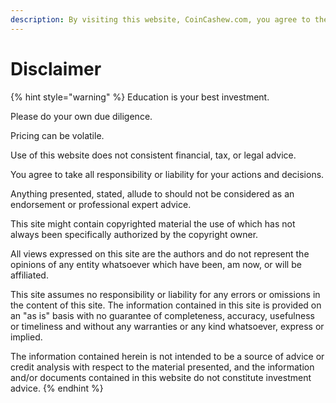 ```yaml
---
description: By visiting this website, CoinCashew.com, you agree to the following terms.
---
```


# Disclaimer

{% hint style="warning" %}
Education is your best investment.&#x20;

Please do your own due diligence.

Pricing can be volatile.&#x20;

Use of this website does not consistent financial, tax, or legal advice.&#x20;

You agree to take all responsibility or liability for your actions and decisions.&#x20;

Anything presented, stated, allude to should not be considered as an endorsement or professional expert advice.

This site might contain copyrighted material the use of which has not always been specifically authorized by the copyright owner.

All views expressed on this site are the authors and do not represent the opinions of any entity whatsoever which have been, am now, or will be affiliated.

This site assumes no responsibility or liability for any errors or omissions in the content of this site. The information contained in this site is provided on an "as is" basis with no guarantee of completeness, accuracy, usefulness or timeliness and without any warranties or any kind whatsoever, express or implied.

The information contained herein is not intended to be a source of advice or credit analysis with respect to the material presented, and the information and/or documents contained in this website do not constitute investment advice.
{% endhint %}
